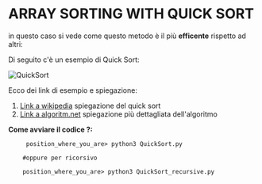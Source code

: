 # ARRAY SORTING WITH QUICK SORT

in questo caso si vede come questo metodo è il più **efficente** rispetto ad altri:

Di seguito c'è un esempio di Quick Sort:

![QuickSort](https://imgs.search.brave.com/yQ78htCa8Qu4QJL3wqMaJZYnWM_a-RR_URH8RAizGo0/rs:fit:860:0:0:0/g:ce/aHR0cHM6Ly93d3cu/YWxnb2xpc3QubmV0/L2ltZy9zb3J0cy9x/dWljay1zb3J0LnBu/Zw)

Ecco dei link di esempio e spiegazione:
1. [Link a wikipedia](https://it.wikipedia.org/wiki/Quicksort) spiegazione del quick sort
2.  [Link a algoritm.net](https://www.algolist.net/Algorithms/Sorting/Quicksort) spiegazione più dettagliata dell'algoritmo

**Come avviare il codice ?:**
```
     position_where_you_are> python3 QuickSort.py

    #oppure per ricorsivo

    position_where_you_are> python3 QuickSort_recursive.py
```
